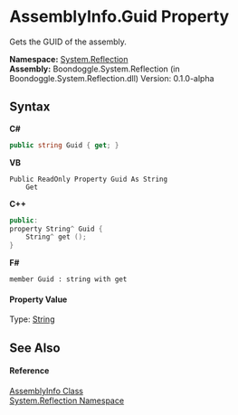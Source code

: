 # AssemblyInfo.Guid Property 
 

Gets the GUID of the assembly.

**Namespace:**&nbsp;<a href="3ab486cc-fe31-1c1d-2711-62118c2afbf2.md">System.Reflection</a><br />**Assembly:**&nbsp;Boondoggle.System.Reflection (in Boondoggle.System.Reflection.dll) Version: 0.1.0-alpha

## Syntax

**C#**<br />
``` C#
public string Guid { get; }
```

**VB**<br />
``` VB
Public ReadOnly Property Guid As String
	Get
```

**C++**<br />
``` C++
public:
property String^ Guid {
	String^ get ();
}
```

**F#**<br />
``` F#
member Guid : string with get

```


#### Property Value
Type: <a href="http://msdn2.microsoft.com/en-us/library/s1wwdcbf" target="_blank">String</a>

## See Also


#### Reference
<a href="750e21a9-0b7e-19b9-3849-1f20456e82e0.md">AssemblyInfo Class</a><br /><a href="3ab486cc-fe31-1c1d-2711-62118c2afbf2.md">System.Reflection Namespace</a><br />